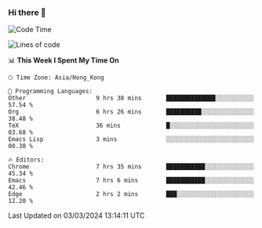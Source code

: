 ### Hi there 👋

<!--
**nicehiro/nicehiro** is a ✨ _special_ ✨ repository because its `README.md` (this file) appears on your GitHub profile.

Here are some ideas to get you started:

- 🔭 I’m currently working on ...
- 🌱 I’m currently learning ...
- 👯 I’m looking to collaborate on ...
- 🤔 I’m looking for help with ...
- 💬 Ask me about ...
- 📫 How to reach me: ...
- 😄 Pronouns: ...
- ⚡ Fun fact: ...
-->

<!--START_SECTION:waka-->
![Code Time](http://img.shields.io/badge/Code%20Time-271%20hrs%209%20mins-blue)

![Lines of code](https://img.shields.io/badge/From%20Hello%20World%20I%27ve%20Written-2.6%20million%20lines%20of%20code-blue)

📊 **This Week I Spent My Time On** 

```text
🕑︎ Time Zone: Asia/Hong_Kong

💬 Programming Languages: 
Other                    9 hrs 38 mins       ██████████████░░░░░░░░░░░   57.54 % 
Org                      6 hrs 26 mins       ██████████░░░░░░░░░░░░░░░   38.48 % 
TeX                      36 mins             █░░░░░░░░░░░░░░░░░░░░░░░░   03.68 % 
Emacs Lisp               3 mins              ░░░░░░░░░░░░░░░░░░░░░░░░░   00.30 % 

🔥 Editors: 
Chrome                   7 hrs 35 mins       ███████████░░░░░░░░░░░░░░   45.34 % 
Emacs                    7 hrs 6 mins        ███████████░░░░░░░░░░░░░░   42.46 % 
Edge                     2 hrs 2 mins        ███░░░░░░░░░░░░░░░░░░░░░░   12.20 % 
```


 Last Updated on 03/03/2024 13:14:11 UTC
<!--END_SECTION:waka-->
